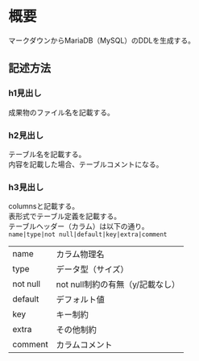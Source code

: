 # 概要

マークダウンからMariaDB（MySQL）のDDLを生成する。

## 記述方法

### h1見出し

成果物のファイル名を記載する。

### h2見出し

テーブル名を記載する。  
内容を記載した場合、テーブルコメントになる。

### h3見出し

columnsと記載する。  
表形式でテーブル定義を記載する。  
テーブルヘッダー（カラム）は以下の通り。  
`name|type|not null|default|key|extra|comment`

| | |
---|---
name|カラム物理名
type|データ型（サイズ）
not null|not null制約の有無（y/記載なし）
default|デフォルト値
key|キー制約
extra|その他制約
comment|カラムコメント
